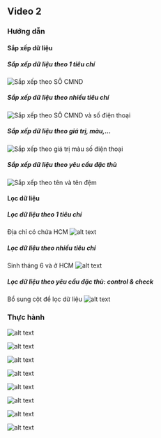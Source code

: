 ## Video 2

### Hướng dẫn

#### Sắp xếp dữ liệu

##### Sắp xếp dữ liệu theo 1 tiêu chí

![Sắp xếp theo SỐ CMND](HuongDan/image.png)

##### Sắp xếp dữ liệu theo nhiều tiêu chí

![Sắp xếp theo SỐ CMND và số điện thoại](HuongDan/image-1.png)

##### Sắp xếp dữ liệu theo giá trị, màu,…

![Sắp xếp theo giá trị màu số điện thoại](HuongDan/image-2.png)

##### Sắp xếp dữ liệu theo yêu cầu đặc thù

![Sắp xếp theo tên và tên đệm](HuongDan/image-3.png)

#### Lọc dữ liệu

##### Lọc dữ liệu theo 1 tiêu chí

Địa chỉ có chứa HCM
![alt text](HuongDan/image-4.png)

##### Lọc dữ liệu theo nhiều tiêu chí

Sinh tháng 6 và ở HCM
![alt text](HuongDan/image-5.png)

##### Lọc dữ liệu theo yêu cầu đặc thù: control & check

Bổ sung cột để lọc dữ liệu
![alt text](HuongDan/image-6.png)

### Thực hành

<!-- "Bỏ vùng trộn (merge) -->
![alt text](ThucHanh/image.png)
<!-- Đóng băng tiêu đề dữ liệu" -->
![alt text](ThucHanh/image-1.png)
<!-- Sắp xếp dữ liệu theo họ tên -->
![alt text](ThucHanh/image-2.png)

<!-- Lọc danh sách nhân viên: -->
<!-- - Nhân viên bộ phận kho -->
![alt text](ThucHanh/image-3.png)
<!-- - Nhân viên có mức lương từ 8 dến 10 triệu -->
![alt text](ThucHanh/image-4.png)
<!-- - Nhân viên chưa có thông tin CMND -->
![alt text](ThucHanh/image-5.png)
<!-- - Nhân viên các xác minh lại hộ khẩu (bôi màu vàng hoặc không có thông tin hộ khẩu) -->
![alt text](ThucHanh/image-6.png)
<!-- - Nhân viên bộ phận kho có hộ khẩu tại Hà Nội để lên lịch trực tết -->
![alt text](ThucHanh/image-7.png)